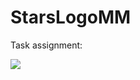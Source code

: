 # StarsLogoMM
Task assignment:

<img src="https://github.com/djemo75/StarsLogoMM/blob/master/TaskAssignment.jpg">
